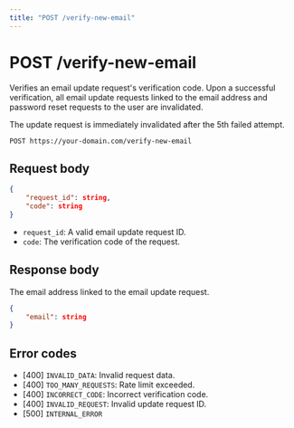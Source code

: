 ```yaml
---
title: "POST /verify-new-email"
---
```


# POST /verify-new-email

Verifies an email update request's verification code. Upon a successful verification, all email update requests linked to the email address and password reset requests to the user are invalidated.

The update request is immediately invalidated after the 5th failed attempt.

```
POST https://your-domain.com/verify-new-email
```

## Request body

```json
{
    "request_id": string,
    "code": string
}
```

- `request_id`: A valid email update request ID.
- `code`: The verification code of the request.

## Response body

The email address linked to the email update request.

```json
{
    "email": string
}
```

## Error codes

- [400] `INVALID_DATA`: Invalid request data.
- [400] `TOO_MANY_REQUESTS`: Rate limit exceeded.
- [400] `INCORRECT_CODE`: Incorrect verification code.
- [400] `INVALID_REQUEST`: Invalid update request ID.
- [500] `INTERNAL_ERROR`
